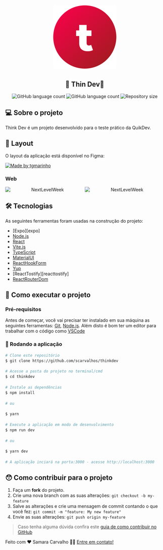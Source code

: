 <h1 align="center">
    <img alt="NextLevelWeek" title="#NextLevelWeek" src="./src/assets/favicon.svg" />
</h1>

<h2 align="center"> 
	🚧 Thin Dev🚧
</h2>

<p align="center">
  <img alt="GitHub language count" src="https://img.shields.io/github/languages/count/scarvalhos/thinkdev?color=%2304D361">
  <img alt="GitHub language count" src="https://img.shields.io/github/languages/count/scarvalhos/thinkdev?color=%2304D361">

  <img alt="Repository size" src="https://img.shields.io/github/repo-size/scarvalhos/thinkdev">
</p>


## 💻 Sobre o projeto

Think Dev é um projeto desenvolvido para o teste prático da QuikDev.


## 🎨 Layout

O layout da aplicação está disponível no Figma:

<a href="https://www.figma.com/file/1SxgOMojOB2zYT0Mdk28lB/Ecoleta?node-id=136%3A546">
  <img alt="Made by tgmarinho" src="https://img.shields.io/badge/Acessar%20Layout%20-Figma-%2304D361">
</a>


### Web

<p align="center" style="display: flex; align-items: flex-start; justify-content: center;">
  <img alt="NextLevelWeek" title="#NextLevelWeek" src="./assets/web.svg" width="400px">

  <img alt="NextLevelWeek" title="#NextLevelWeek" src="./assets/sucesso-web.svg" width="400px">
</p>

## 🛠 Tecnologias

As seguintes ferramentas foram usadas na construção do projeto:

- [Expo][expo]
- [Node.js][nodejs]
- [React][reactjs]
- [Vite.js][vitejs]
- [TypeScript][typescript]
- [MaterialUI][materialui]
- [ReactHookForm][reacthookform]
- [Yup][yup]
- [ReactTostify][reacttostify]
- [ReactRouterDom][reactrouterdom]


## 🚀 Como executar o projeto

### Pré-requisitos

Antes de começar, você vai precisar ter instalado em sua máquina as seguintes ferramentas:
[Git](https://git-scm.com), [Node.js][nodejs]. 
Além disto é bom ter um editor para trabalhar com o código como [VSCode][vscode]

### 🎲 Rodando a aplicação

```bash
# Clone este repositório
$ git clone https://github.com/scarvalhos/thinkdev

# Acesse a pasta do projeto no terminal/cmd
$ cd thinkdev

# Instale as dependências
$ npm install

# ou

$ yarn

# Execute a aplicação em modo de desenvolvimento
$ npm run dev

# ou

$ yarn dev

# A aplicação inciará na porta:3000 - acesse http://localhost:3000
```

## 😯 Como contribuir para o projeto

1. Faça um **fork** do projeto.
2. Crie uma nova branch com as suas alterações: `git checkout -b my-feature`
3. Salve as alterações e crie uma mensagem de commit contando o que você fez: `git commit -m "feature: My new feature"`
4. Envie as suas alterações: `git push origin my-feature`
> Caso tenha alguma dúvida confira este [guia de como contribuir no GitHub](https://github.com/firstcontributions/first-contributions)


Feito com ❤️ Samara Carvalho 👋🏽 [Entre em contato!](https://www.linkedin.com/in/scarvalhos/)

[nodejs]: https://nodejs.org/
[typescript]: https://www.typescriptlang.org/
[reactjs]: https://reactjs.org
[vitejs]: https://vitejs.dev/
[materialui]: https://mui.com
[reacthookform]: https://react-hook-form.com/
[yup]: https://www.npmjs.com/package/yup
[reacttoastify]: https://www.npmjs.com/package/react-toastify
[reactrouterdom]: https://reactrouter.com/

[yarn]: https://yarnpkg.com/
[vscode]: https://code.visualstudio.com/

[vceditconfig]: https://marketplace.visualstudio.com/items?itemName=EditorConfig.EditorConfig
[vceslint]: https://marketplace.visualstudio.com/items?itemName=dbaeumer.vscode-eslint
[prettier]: https://marketplace.visualstudio.com/items?itemName=esbenp.prettier-vscode
[rs]: https://rocketseat.com.br